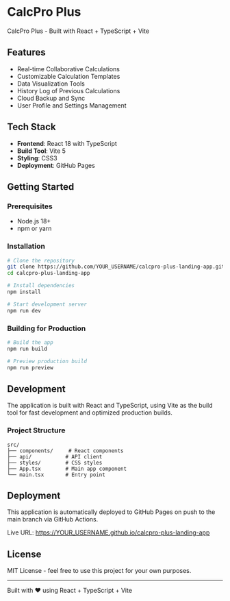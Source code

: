 # CalcPro Plus

CalcPro Plus - Built with React + TypeScript + Vite

## Features

- Real-time Collaborative Calculations
- Customizable Calculation Templates
- Data Visualization Tools
- History Log of Previous Calculations
- Cloud Backup and Sync
- User Profile and Settings Management

## Tech Stack

- **Frontend**: React 18 with TypeScript
- **Build Tool**: Vite 5
- **Styling**: CSS3
- **Deployment**: GitHub Pages

## Getting Started

### Prerequisites

- Node.js 18+ 
- npm or yarn

### Installation

```bash
# Clone the repository
git clone https://github.com/YOUR_USERNAME/calcpro-plus-landing-app.git
cd calcpro-plus-landing-app

# Install dependencies
npm install

# Start development server
npm run dev
```

### Building for Production

```bash
# Build the app
npm run build

# Preview production build
npm run preview
```

## Development

The application is built with React and TypeScript, using Vite as the build tool for fast development and optimized production builds.

### Project Structure

```
src/
├── components/     # React components
├── api/           # API client
├── styles/        # CSS styles
├── App.tsx        # Main app component
└── main.tsx       # Entry point
```

## Deployment

This application is automatically deployed to GitHub Pages on push to the main branch via GitHub Actions.

Live URL: https://YOUR_USERNAME.github.io/calcpro-plus-landing-app

## License

MIT License - feel free to use this project for your own purposes.

---

Built with ❤️ using React + TypeScript + Vite